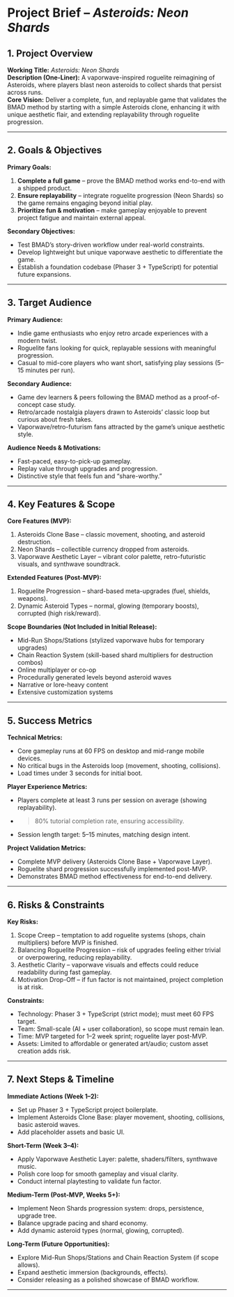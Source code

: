 # Project Brief – _Asteroids: Neon Shards_

## 1. Project Overview

**Working Title:** _Asteroids: Neon Shards_  
**Description (One-Liner):** A vaporwave-inspired roguelite reimagining of Asteroids, where players blast neon asteroids to collect shards that persist across runs.  
**Core Vision:** Deliver a complete, fun, and replayable game that validates the BMAD method by starting with a simple Asteroids clone, enhancing it with unique aesthetic flair, and extending replayability through roguelite progression.

---

## 2. Goals & Objectives

**Primary Goals:**

1. **Complete a full game** – prove the BMAD method works end-to-end with a shipped product.
2. **Ensure replayability** – integrate roguelite progression (Neon Shards) so the game remains engaging beyond initial play.
3. **Prioritize fun & motivation** – make gameplay enjoyable to prevent project fatigue and maintain external appeal.

**Secondary Objectives:**

- Test BMAD’s story-driven workflow under real-world constraints.
- Develop lightweight but unique vaporwave aesthetic to differentiate the game.
- Establish a foundation codebase (Phaser 3 + TypeScript) for potential future expansions.

---

## 3. Target Audience

**Primary Audience:**

- Indie game enthusiasts who enjoy retro arcade experiences with a modern twist.
- Roguelite fans looking for quick, replayable sessions with meaningful progression.
- Casual to mid-core players who want short, satisfying play sessions (5–15 minutes per run).

**Secondary Audience:**

- Game dev learners & peers following the BMAD method as a proof-of-concept case study.
- Retro/arcade nostalgia players drawn to Asteroids’ classic loop but curious about fresh takes.
- Vaporwave/retro-futurism fans attracted by the game’s unique aesthetic style.

**Audience Needs & Motivations:**

- Fast-paced, easy-to-pick-up gameplay.
- Replay value through upgrades and progression.
- Distinctive style that feels fun and “share-worthy.”

---

## 4. Key Features & Scope

**Core Features (MVP):**

1. Asteroids Clone Base – classic movement, shooting, and asteroid destruction.
2. Neon Shards – collectible currency dropped from asteroids.
3. Vaporwave Aesthetic Layer – vibrant color palette, retro-futuristic visuals, and synthwave soundtrack.

**Extended Features (Post-MVP):**

1. Roguelite Progression – shard-based meta-upgrades (fuel, shields, weapons).
2. Dynamic Asteroid Types – normal, glowing (temporary boosts), corrupted (high risk/reward).

**Scope Boundaries (Not Included in Initial Release):**

- Mid-Run Shops/Stations (stylized vaporwave hubs for temporary upgrades)
- Chain Reaction System (skill-based shard multipliers for destruction combos)
- Online multiplayer or co-op
- Procedurally generated levels beyond asteroid waves
- Narrative or lore-heavy content
- Extensive customization systems

---

## 5. Success Metrics

**Technical Metrics:**

- Core gameplay runs at 60 FPS on desktop and mid-range mobile devices.
- No critical bugs in the Asteroids loop (movement, shooting, collisions).
- Load times under 3 seconds for initial boot.

**Player Experience Metrics:**

- Players complete at least 3 runs per session on average (showing replayability).
- > 80% tutorial completion rate, ensuring accessibility.
- Session length target: 5–15 minutes, matching design intent.

**Project Validation Metrics:**

- Complete MVP delivery (Asteroids Clone Base + Vaporwave Layer).
- Roguelite shard progression successfully implemented post-MVP.
- Demonstrates BMAD method effectiveness for end-to-end delivery.

---

## 6. Risks & Constraints

**Key Risks:**

1. Scope Creep – temptation to add roguelite systems (shops, chain multipliers) before MVP is finished.
2. Balancing Roguelite Progression – risk of upgrades feeling either trivial or overpowering, reducing replayability.
3. Aesthetic Clarity – vaporwave visuals and effects could reduce readability during fast gameplay.
4. Motivation Drop-Off – if fun factor is not maintained, project completion is at risk.

**Constraints:**

- Technology: Phaser 3 + TypeScript (strict mode); must meet 60 FPS target.
- Team: Small-scale (AI + user collaboration), so scope must remain lean.
- Time: MVP targeted for 1–2 week sprint; roguelite layer post-MVP.
- Assets: Limited to affordable or generated art/audio; custom asset creation adds risk.

---

## 7. Next Steps & Timeline

**Immediate Actions (Week 1–2):**

- Set up Phaser 3 + TypeScript project boilerplate.
- Implement Asteroids Clone Base: player movement, shooting, collisions, basic asteroid waves.
- Add placeholder assets and basic UI.

**Short-Term (Week 3–4):**

- Apply Vaporwave Aesthetic Layer: palette, shaders/filters, synthwave music.
- Polish core loop for smooth gameplay and visual clarity.
- Conduct internal playtesting to validate fun factor.

**Medium-Term (Post-MVP, Weeks 5+):**

- Implement Neon Shards progression system: drops, persistence, upgrade tree.
- Balance upgrade pacing and shard economy.
- Add dynamic asteroid types (normal, glowing, corrupted).

**Long-Term (Future Opportunities):**

- Explore Mid-Run Shops/Stations and Chain Reaction System (if scope allows).
- Expand aesthetic immersion (backgrounds, effects).
- Consider releasing as a polished showcase of BMAD workflow.

---
